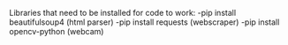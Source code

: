 Libraries that need to be installed for code to work:
-pip install beautifulsoup4 (html parser)
-pip install requests (webscraper)
-pip install opencv-python (webcam)
